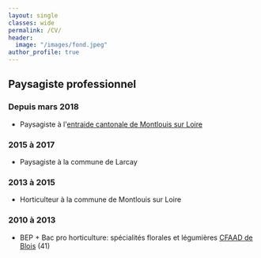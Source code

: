 ```yaml
---
layout: single
classes: wide
permalink: /CV/
header:
  image: "/images/fond.jpeg"
author_profile: true
---
```





## Paysagiste professionnel

### Depuis mars 2018

* Paysagiste à l'[entraide cantonale de Montlouis sur Loire](http://ecmmontlouis.fr/)


### 2015 à 2017

* Paysagiste à la commune de Larcay


### 2013 à 2015

* Horticulteur à la commune de Montlouis sur Loire


### 2010 à 2013

* BEP + Bac pro horticulture: spécialités florales et légumières
[CFAAD de Blois](http://www.cfaad41.com/formation-enseignement-agricole/formation-agricole-enseignement-loir-et-cher.php) (41)

